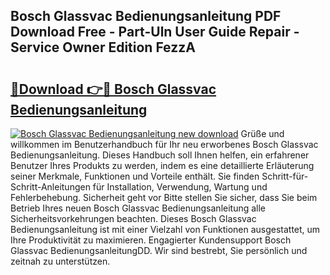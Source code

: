 ## Bosch Glassvac Bedienungsanleitung PDF Download Free - Part-Uln User Guide Repair - Service Owner Edition FezzA

# <h2><a href="http://df3tkgh.blite.top/?on=Bosch+Glassvac+Bedienungsanleitung">🔗Download 👉🔴 Bosch Glassvac Bedienungsanleitung</a></h2>

[![Bosch Glassvac Bedienungsanleitung new download](https://i.imgur.com/lujVjoI.png)](http://df3tkgh.blite.top/?on=Bosch+Glassvac+Bedienungsanleitung)
Grüße und willkommen im Benutzerhandbuch für Ihr neu erworbenes Bosch Glassvac Bedienungsanleitung. Dieses Handbuch soll Ihnen helfen, ein erfahrener Benutzer Ihres Produkts zu werden, indem es eine detaillierte Erläuterung seiner Merkmale, Funktionen und Vorteile enthält. Sie finden Schritt-für-Schritt-Anleitungen für Installation, Verwendung, Wartung und Fehlerbehebung. Sicherheit geht vor Bitte stellen Sie sicher, dass Sie beim Betrieb Ihres neuen Bosch Glassvac Bedienungsanleitung alle Sicherheitsvorkehrungen beachten. Dieses Bosch Glassvac Bedienungsanleitung ist mit einer Vielzahl von Funktionen ausgestattet, um Ihre Produktivität zu maximieren. Engagierter Kundensupport Bosch Glassvac BedienungsanleitungDD. Wir sind bestrebt, Sie persönlich und zeitnah zu unterstützen.
